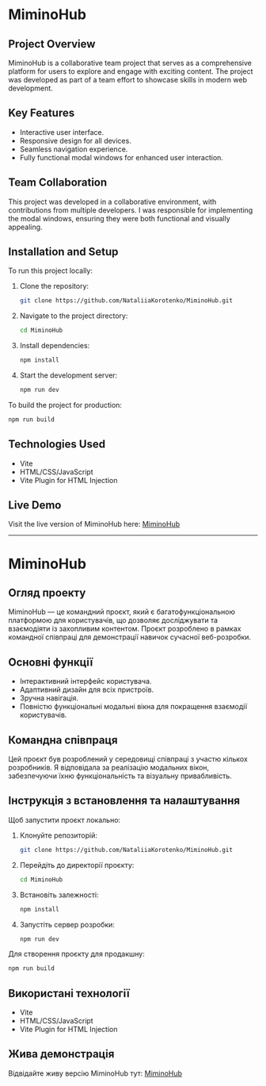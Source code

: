 # MiminoHub

## Project Overview
MiminoHub is a collaborative team project that serves as a comprehensive platform for users to explore and engage with exciting content. The project was developed as part of a team effort to showcase skills in modern web development.

## Key Features
- Interactive user interface.
- Responsive design for all devices.
- Seamless navigation experience.
- Fully functional modal windows for enhanced user interaction.

## Team Collaboration
This project was developed in a collaborative environment, with contributions from multiple developers. I was responsible for implementing the modal windows, ensuring they were both functional and visually appealing.

## Installation and Setup
To run this project locally:

1. Clone the repository:
   ```bash
   git clone https://github.com/NataliiaKorotenko/MiminoHub.git
   ```
2. Navigate to the project directory:
   ```bash
   cd MiminoHub
   ```
3. Install dependencies:
   ```bash
   npm install
   ```
4. Start the development server:
   ```bash
   npm run dev
   ```

To build the project for production:
```bash
npm run build
```

## Technologies Used
- Vite
- HTML/CSS/JavaScript
- Vite Plugin for HTML Injection

## Live Demo
Visit the live version of MiminoHub here: [MiminoHub](https://nataliiakorotenko.github.io/MiminoHub/)

---

# MiminoHub

## Огляд проекту
MiminoHub — це командний проєкт, який є багатофункціональною платформою для користувачів, що дозволяє досліджувати та взаємодіяти із захопливим контентом. Проєкт розроблено в рамках командної співпраці для демонстрації навичок сучасної веб-розробки.

## Основні функції
- Інтерактивний інтерфейс користувача.
- Адаптивний дизайн для всіх пристроїв.
- Зручна навігація.
- Повністю функціональні модальні вікна для покращення взаємодії користувачів.

## Командна співпраця
Цей проєкт був розроблений у середовищі співпраці з участю кількох розробників. Я відповідала за реалізацію модальних вікон, забезпечуючи їхню функціональність та візуальну привабливість.

## Інструкція з встановлення та налаштування
Щоб запустити проєкт локально:

1. Клонуйте репозиторій:
   ```bash
   git clone https://github.com/NataliiaKorotenko/MiminoHub.git
   ```
2. Перейдіть до директорії проєкту:
   ```bash
   cd MiminoHub
   ```
3. Встановіть залежності:
   ```bash
   npm install
   ```
4. Запустіть сервер розробки:
   ```bash
   npm run dev
   ```

Для створення проєкту для продакшну:
```bash
npm run build
```

## Використані технології
- Vite
- HTML/CSS/JavaScript
- Vite Plugin for HTML Injection

## Жива демонстрація
Відвідайте живу версію MiminoHub тут: [MiminoHub](https://nataliiakorotenko.github.io/MiminoHub/)
